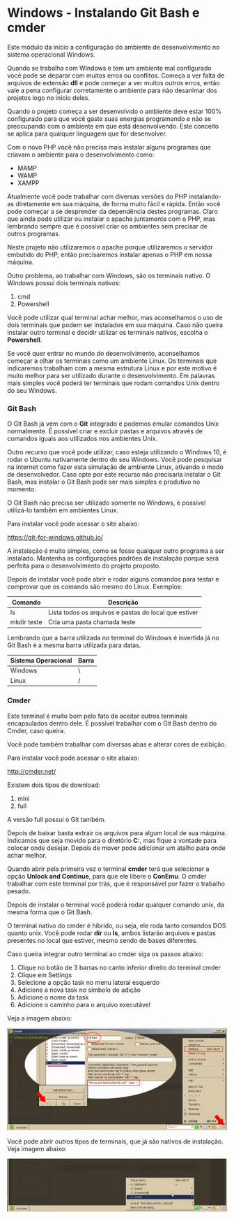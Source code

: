 # Windows - Instalando Git Bash e cmder

Este módulo da início a configuração do ambiente de desenvolvimento no sistema operacional Windows.

Quando se trabalha com Windows e tem um ambiente mal configurado você pode se deparar com muitos erros ou conflitos. Começa a ver falta de arquivos de extensão **dll** e pode começar a ver muitos outros erros, então vale a pena configurar corretamente o ambiente para não desanimar dos projetos logo no início deles.

Quando o projeto começa a ser desenvolvido o ambiente deve estar 100% configurado para que você gaste suas energias programando e não se preocupando com o ambiente em que está desenvolvendo. Este conceito se aplica para qualquer linguagem que for desenvolver.

Com o novo PHP você não precisa mais instalar alguns programas que criavam o ambiente para o desenvolvimento como:

* MAMP
* WAMP
* XAMPP

Atualmente você pode trabalhar com diversas versões do PHP instalando-as diretamente em sua máquina, de forma muito fácil e rápida. Então você pode começar a se desprender da dependência destes programas. Claro que ainda pode utilizar ou instalar o apache juntamente com o PHP, mas lembrando sempre que é possível criar os ambientes sem precisar de outros programas.

Neste projeto não utilizaremos o apache porque utilizaremos o servidor embutido do PHP, então precisaremos instalar apenas o PHP em nossa máquina.

Outro problema, ao trabalhar com Windows, são os terminais nativo. O Windows possui dois terminais nativos:

1. cmd
2. Powershell

Você pode utilizar qual terminal achar melhor, mas aconselhamos o uso de dois terminais que podem ser instalados em sua máquina. Caso não queira instalar outro terminal e decidir utilizar os terminais nativos, escolha o **Powershell**.

Se você quer entrar no mundo do desenvolvimento, aconselhamos começar a olhar os terminais como um ambiente Linux. Os terminais que indicaremos trabalham com a mesma estrutura Linux e por este motivo é muito melhor para ser utilizado durante o desenvolvimento. Em palavras mais simples você poderá ter terminais que rodam comandos Unix dentro do seu Windows.

### Git Bash

O Git Bash já vem com o **Git** integrado e podemos emular comandos Unix normalmente. É possível criar e excluir pastas e arquivos através de comandos iguais aos utilizados nos ambientes Unix.

Outro recurso que você pode utilizar, caso esteja utilizando o Windows 10, é rodar o Ubuntu nativamente dentro do seu Windows. Você pode pesquisar na internet como fazer esta simulação de ambiente Linux, ativando o modo de desenvolvedor. Caso opte por este recurso não precisaria instalar o Git Bash, mas instalar o Git Bash pode ser mais simples e produtivo no momento.  

O Git Bash não precisa ser utilizado somente no Windows, é possível utilizá-lo também em ambientes Linux.

Para instalar você pode acessar o site abaixo:

<https://git-for-windows.github.io/>

A instalação é muito simples, como se fosse qualquer outro programa a ser instalado. Mantenha as configurações padrões de instalação porque será perfeita para o desenvolvimento do projeto proposto.

Depois de instalar você pode abrir e rodar alguns comandos para testar e comprovar que os comando são mesmo do Linux. Exemplos:

| Comando      | Descrição                                             |
|--------------|-------------------------------------------------------|
| ls           | Lista todos os arquivos e pastas do local que estiver |
| mkdir teste  | Cria uma pasta chamada teste                          |

Lembrando que a barra utilizada no terminal do Windows é invertida já no Git Bash é a mesma barra utilizada para datas.

| Sistema Operacional | Barra |
|---------------------|-------|
| Windows             | \     |
| Linux               | /     |

### Cmder

Este terminal é muito bom pelo fato de aceitar outros terminais encapsulados dentro dele. É possível trabalhar com o Git Bash dentro do Cmder, caso queira.

Você pode também trabalhar com diversas abas e alterar cores de exibição.

Para instalar você pode acessar o site abaixo:

<http://cmder.net/>

Existem dois tipos de download:

1. mini
2. full

A versão full possui o Git também.

Depois de baixar basta extrair os arquivos para algum local de sua máquina. Indicamos que seja movido para o diretório **C:**, mas fique a vontade para colocar onde desejar. Depois de mover pode adicionar um atalho para onde achar melhor.

Quando abrir pela primeira vez o terminal **cmder** terá que selecionar a opção **Unlock and Continue**, para que ele libere o **ConEmu**. O cmder trabalhar com este terminal por trás, que é responsável por fazer o trabalho pesado.

Depois de instalar o terminal você poderá rodar qualquer comando unix, da mesma forma que o Git Bash.

O terminal nativo do cmder é híbrido, ou seja, ele roda tanto comandos DOS quanto unix. Você pode rodar **dir** ou **ls**, ambos listarão arquivos e pastas presentes no local que estiver, mesmo sendo de bases diferentes.

Caso queira integrar outro terminal ao cmder siga os passos abaixo:

1. Clique no botão de 3 barras no canto inferior direito do terminal cmder
2. Clique em Settings
3. Selecione a opção task no menu lateral esquerdo
4. Adicione a nova task no símbolo de adição
5. Adicione o nome da task
6. Adicione o caminho para o arquivo executável

Veja a imagem abaixo:

![cmder_new_task](./images/cmder_new_task.png "cmder_new_task")

Você pode abrir outros tipos de terminais, que já são nativos de instalação. Veja imagem abaixo:

![cmder_open_task](./images/cmder_open_task.png "cmder_open_task")